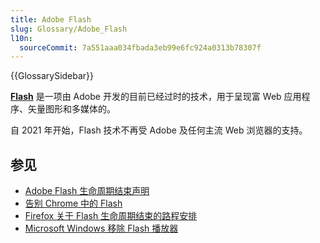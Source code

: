 ```yaml
---
title: Adobe Flash
slug: Glossary/Adobe_Flash
l10n:
  sourceCommit: 7a551aaa034fbada3eb99e6fc924a0313b78307f
---
```


{{GlossarySidebar}}

[**Flash**](https://zh.wikipedia.org/wiki/Adobe_Flash) 是一项由 Adobe 开发的目前已经过时的技术，用于呈现富 Web 应用程序、矢量图形和多媒体的。

自 2021 年开始，Flash 技术不再受 Adobe 及任何主流 Web 浏览器的支持。

## 参见

- [Adobe Flash 生命周期结束声明](https://blog.adobe.com/en/publish/2017/07/25/adobe-flash-update#gs.g8mmgf)
- [告别 Chrome 中的 Flash](https://www.blog.google/products/chrome/saying-goodbye-flash-chrome/)
- [Firefox 关于 Flash 生命周期结束的路程安排](https://blog.mozilla.org/futurereleases/2017/07/25/firefox-roadmap-flash-end-life/)
- [Microsoft Windows 移除 Flash 播放器](https://blogs.windows.com/msedgedev/2020/09/04/update-adobe-flash-end-support/)
